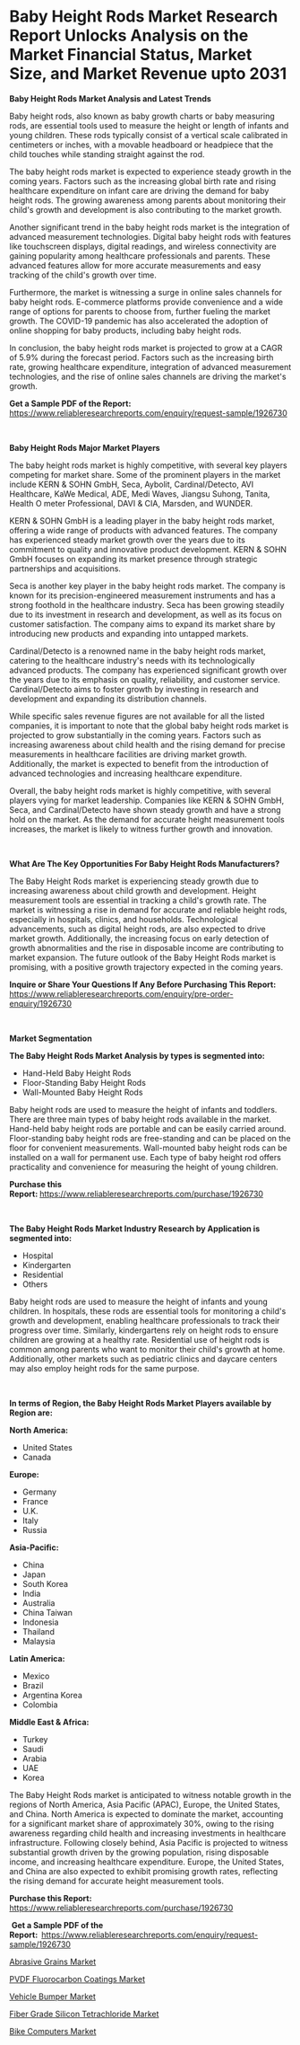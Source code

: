 <p><h1>Baby Height Rods Market Research Report Unlocks Analysis on the Market Financial Status, Market Size, and Market Revenue upto 2031</h1></p><p><strong>Baby Height Rods Market Analysis and Latest Trends</strong></p>
<p><p>Baby height rods, also known as baby growth charts or baby measuring rods, are essential tools used to measure the height or length of infants and young children. These rods typically consist of a vertical scale calibrated in centimeters or inches, with a movable headboard or headpiece that the child touches while standing straight against the rod.</p><p>The baby height rods market is expected to experience steady growth in the coming years. Factors such as the increasing global birth rate and rising healthcare expenditure on infant care are driving the demand for baby height rods. The growing awareness among parents about monitoring their child's growth and development is also contributing to the market growth.</p><p>Another significant trend in the baby height rods market is the integration of advanced measurement technologies. Digital baby height rods with features like touchscreen displays, digital readings, and wireless connectivity are gaining popularity among healthcare professionals and parents. These advanced features allow for more accurate measurements and easy tracking of the child's growth over time.</p><p>Furthermore, the market is witnessing a surge in online sales channels for baby height rods. E-commerce platforms provide convenience and a wide range of options for parents to choose from, further fueling the market growth. The COVID-19 pandemic has also accelerated the adoption of online shopping for baby products, including baby height rods.</p><p>In conclusion, the baby height rods market is projected to grow at a CAGR of 5.9% during the forecast period. Factors such as the increasing birth rate, growing healthcare expenditure, integration of advanced measurement technologies, and the rise of online sales channels are driving the market's growth.</p></p>
<p><strong>Get a Sample PDF of the Report:&nbsp;</strong> <a href="https://www.reliableresearchreports.com/enquiry/request-sample/1926730">https://www.reliableresearchreports.com/enquiry/request-sample/1926730</a></p>
<p>&nbsp;</p>
<p><strong>Baby Height Rods Major Market Players</strong></p>
<p><p>The baby height rods market is highly competitive, with several key players competing for market share. Some of the prominent players in the market include KERN & SOHN GmbH, Seca, Aybolit, Cardinal/Detecto, AVI Healthcare, KaWe Medical, ADE, Medi Waves, Jiangsu Suhong, Tanita, Health O meter Professional, DAVI & CIA, Marsden, and WUNDER.</p><p>KERN & SOHN GmbH is a leading player in the baby height rods market, offering a wide range of products with advanced features. The company has experienced steady market growth over the years due to its commitment to quality and innovative product development. KERN & SOHN GmbH focuses on expanding its market presence through strategic partnerships and acquisitions.</p><p>Seca is another key player in the baby height rods market. The company is known for its precision-engineered measurement instruments and has a strong foothold in the healthcare industry. Seca has been growing steadily due to its investment in research and development, as well as its focus on customer satisfaction. The company aims to expand its market share by introducing new products and expanding into untapped markets.</p><p>Cardinal/Detecto is a renowned name in the baby height rods market, catering to the healthcare industry's needs with its technologically advanced products. The company has experienced significant growth over the years due to its emphasis on quality, reliability, and customer service. Cardinal/Detecto aims to foster growth by investing in research and development and expanding its distribution channels.</p><p>While specific sales revenue figures are not available for all the listed companies, it is important to note that the global baby height rods market is projected to grow substantially in the coming years. Factors such as increasing awareness about child health and the rising demand for precise measurements in healthcare facilities are driving market growth. Additionally, the market is expected to benefit from the introduction of advanced technologies and increasing healthcare expenditure.</p><p>Overall, the baby height rods market is highly competitive, with several players vying for market leadership. Companies like KERN & SOHN GmbH, Seca, and Cardinal/Detecto have shown steady growth and have a strong hold on the market. As the demand for accurate height measurement tools increases, the market is likely to witness further growth and innovation.</p></p>
<p>&nbsp;</p>
<p><strong>What Are The Key Opportunities For Baby Height Rods Manufacturers?</strong></p>
<p><p>The Baby Height Rods market is experiencing steady growth due to increasing awareness about child growth and development. Height measurement tools are essential in tracking a child's growth rate. The market is witnessing a rise in demand for accurate and reliable height rods, especially in hospitals, clinics, and households. Technological advancements, such as digital height rods, are also expected to drive market growth. Additionally, the increasing focus on early detection of growth abnormalities and the rise in disposable income are contributing to market expansion. The future outlook of the Baby Height Rods market is promising, with a positive growth trajectory expected in the coming years.</p></p>
<p><strong>Inquire or Share Your Questions If Any Before Purchasing This Report:</strong> <a href="https://www.reliableresearchreports.com/enquiry/pre-order-enquiry/1926730">https://www.reliableresearchreports.com/enquiry/pre-order-enquiry/1926730</a></p>
<p>&nbsp;</p>
<p><strong>Market Segmentation</strong></p>
<p><strong>The Baby Height Rods Market Analysis by types is segmented into:</strong></p>
<p><ul><li>Hand-Held Baby Height Rods</li><li>Floor-Standing Baby Height Rods</li><li>Wall-Mounted Baby Height Rods</li></ul></p>
<p><p>Baby height rods are used to measure the height of infants and toddlers. There are three main types of baby height rods available in the market. Hand-held baby height rods are portable and can be easily carried around. Floor-standing baby height rods are free-standing and can be placed on the floor for convenient measurements. Wall-mounted baby height rods can be installed on a wall for permanent use. Each type of baby height rod offers practicality and convenience for measuring the height of young children.</p></p>
<p><strong>Purchase this Report:&nbsp;</strong><a href="https://www.reliableresearchreports.com/purchase/1926730">https://www.reliableresearchreports.com/purchase/1926730</a></p>
<p>&nbsp;</p>
<p><strong>The Baby Height Rods Market Industry Research by Application is segmented into:</strong></p>
<p><ul><li>Hospital</li><li>Kindergarten</li><li>Residential</li><li>Others</li></ul></p>
<p><p>Baby height rods are used to measure the height of infants and young children. In hospitals, these rods are essential tools for monitoring a child's growth and development, enabling healthcare professionals to track their progress over time. Similarly, kindergartens rely on height rods to ensure children are growing at a healthy rate. Residential use of height rods is common among parents who want to monitor their child's growth at home. Additionally, other markets such as pediatric clinics and daycare centers may also employ height rods for the same purpose.</p></p>
<p>&nbsp;</p>
<p><strong>In terms of Region, the Baby Height Rods Market Players available by Region are:</strong></p>
<p>
    <p> <strong> North America: </strong>
        <ul>
            <li>United States</li>
            <li>Canada</li>
        </ul>
        </p> 
    <p> <strong> Europe: </strong>
        <ul>
            <li>Germany</li>
            <li>France</li>
            <li>U.K.</li>
            <li>Italy</li>
            <li>Russia</li>
        </ul>
        </p> 
    <p> <strong> Asia-Pacific: </strong>
        <ul>
            <li>China</li>
            <li>Japan</li>
            <li>South Korea</li>
            <li>India</li>
            <li>Australia</li>
            <li>China Taiwan</li>
            <li>Indonesia</li>
            <li>Thailand</li>
            <li>Malaysia</li>
        </ul>
        </p> 
    <p> <strong> Latin America: </strong>
        <ul>
            <li>Mexico</li>
            <li>Brazil</li>
            <li>Argentina Korea</li>
            <li>Colombia</li>
        </ul>
        </p> 
    <p> <strong> Middle East & Africa: </strong>
        <ul>
            <li>Turkey</li>
            <li>Saudi</li>
            <li>Arabia</li>
            <li>UAE</li>
            <li>Korea</li>
        </ul>
    </p>
    </p>
<p><p>The Baby Height Rods market is anticipated to witness notable growth in the regions of North America, Asia Pacific (APAC), Europe, the United States, and China. North America is expected to dominate the market, accounting for a significant market share of approximately 30%, owing to the rising awareness regarding child health and increasing investments in healthcare infrastructure. Following closely behind, Asia Pacific is projected to witness substantial growth driven by the growing population, rising disposable income, and increasing healthcare expenditure. Europe, the United States, and China are also expected to exhibit promising growth rates, reflecting the rising demand for accurate height measurement tools.</p></p>
<p><strong>Purchase this Report: </strong><a href="https://www.reliableresearchreports.com/purchase/1926730">https://www.reliableresearchreports.com/purchase/1926730</a></p>
<p>&nbsp;<strong>Get a Sample PDF of the Report:&nbsp;&nbsp;</strong><a href="https://www.reliableresearchreports.com/enquiry/request-sample/1926730">https://www.reliableresearchreports.com/enquiry/request-sample/1926730</a></p>
<p><strong></strong></p>
<p><p><a href="https://medium.com/@jakeferguson44521/abrasive-grains-market-research-report-its-history-and-forecast-2024-to-2031-cc8fe82534cd">Abrasive Grains Market</a></p><p><a href="https://github.com/zjyglelu/Market-Research-Report-List-1/blob/main/pvdf-fluorocarbon-coatings-market.md">PVDF Fluorocarbon Coatings Market</a></p><p><a href="https://medium.com/@lorilarson1929/vehicle-bumper-market-trends-forecast-and-competitive-analysis-to-2031-36ae5a978086">Vehicle Bumper Market</a></p><p><a href="https://github.com/josesg55/Market-Research-Report-List-1/blob/main/fiber-grade-silicon-tetrachloride-market.md">Fiber Grade Silicon Tetrachloride Market</a></p><p><a href="https://medium.com/@lorilarson1929/bike-computers-market-share-evolution-and-market-growth-trends-2024-2031-856bfbe4bf03">Bike Computers Market</a></p></p>